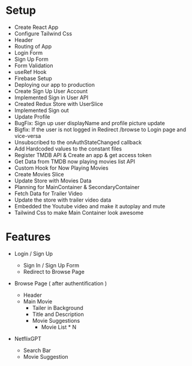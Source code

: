 # Setup

- Create React App
- Configure Tailwind Css
- Header
- Routing of App
- Login Form
- Sign Up Form
- Form Validation
- useRef Hook
- Firebase Setup
- Deploying our app to production
- Create Sign Up User Account
- Implemented Sign in User API
- Created Redux Store with UserSlice
- Implemented Sign out 
- Update Profile
- BugFix: Sign up user displayName and profile picture update
- Bigfix: If the user   is not logged in Redirect /browse to Login page and vice-versa
- Unsubscribed to the onAuthStateChanged callback
- Add Hardcoded values to the constant files
- Register TMDB API & Create an app & get access token
- Get Data from TMDB now playing movies list API
- Custom Hook for Now Playing Movies
- Create Movies Slice
- Update Store with Movies Data
- Planning for MainContainer & SecondaryContainer
- Fetch Data for Trailer Video
- Update the store with trailer video data
- Embedded the Youtube video and make it autoplay and mute
- Tailwind Css to make Main Container look awesome

# Features

- Login / Sign Up
    - Sign In / Sign Up Form
    - Redirect to Browse Page
- Browse Page ( after authentification )
    - Header
    - Main Movie
        - Tailer in Background    
        - Title and Description
        - Movie Suggestions
            - Movie List * N

- NetflixGPT
    - Search Bar
    - Movie Suggestion
